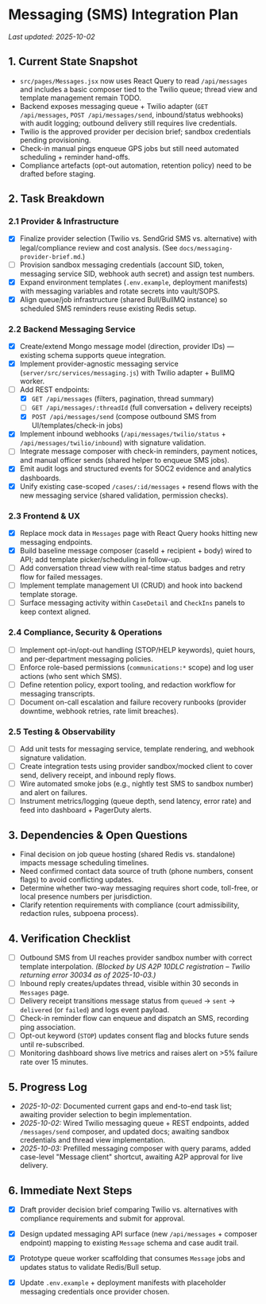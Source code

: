 # Messaging (SMS) Integration Plan

_Last updated: 2025-10-02_

## 1. Current State Snapshot
- `src/pages/Messages.jsx` now uses React Query to read `/api/messages` and includes a basic composer tied to the Twilio queue; thread view and template management remain TODO.
- Backend exposes messaging queue + Twilio adapter (`GET /api/messages`, `POST /api/messages/send`, inbound/status webhooks) with audit logging; outbound delivery still requires live credentials.
- Twilio is the approved provider per decision brief; sandbox credentials pending provisioning.
- Check-in manual pings enqueue GPS jobs but still need automated scheduling + reminder hand-offs.
- Compliance artefacts (opt-out automation, retention policy) need to be drafted before staging.

## 2. Task Breakdown

### 2.1 Provider & Infrastructure
- [x] Finalize provider selection (Twilio vs. SendGrid SMS vs. alternative) with legal/compliance review and cost analysis. (See `docs/messaging-provider-brief.md`.)
- [ ] Provision sandbox messaging credentials (account SID, token, messaging service SID, webhook auth secret) and assign test numbers.
- [x] Expand environment templates (`.env.example`, deployment manifests) with messaging variables and rotate secrets into vault/SOPS.
- [x] Align queue/job infrastructure (shared Bull/BullMQ instance) so scheduled SMS reminders reuse existing Redis setup.

### 2.2 Backend Messaging Service
- [x] Create/extend Mongo message model (direction, provider IDs) — existing schema supports queue integration.
- [x] Implement provider-agnostic messaging service (`server/src/services/messaging.js`) with Twilio adapter + BullMQ worker.
- [ ] Add REST endpoints:
  - [x] `GET /api/messages` (filters, pagination, thread summary)
  - [ ] `GET /api/messages/:threadId` (full conversation + delivery receipts)
  - [x] `POST /api/messages/send` (compose outbound SMS from UI/templates/check-in jobs)
- [x] Implement inbound webhooks (`/api/messages/twilio/status` + `/api/messages/twilio/inbound`) with signature validation.
- [ ] Integrate message composer with check-in reminders, payment notices, and manual officer sends (shared helper to enqueue SMS jobs).
- [x] Emit audit logs and structured events for SOC2 evidence and analytics dashboards.
- [x] Unify existing case-scoped `/cases/:id/messages` + resend flows with the new messaging service (shared validation, permission checks).

### 2.3 Frontend & UX
- [x] Replace mock data in `Messages` page with React Query hooks hitting new messaging endpoints.
- [x] Build baseline message composer (caseId + recipient + body) wired to API; add template picker/scheduling in follow-up.
- [ ] Add conversation thread view with real-time status badges and retry flow for failed messages.
- [ ] Implement template management UI (CRUD) and hook into backend template storage.
- [ ] Surface messaging activity within `CaseDetail` and `CheckIns` panels to keep context aligned.

### 2.4 Compliance, Security & Operations
- [ ] Implement opt-in/opt-out handling (STOP/HELP keywords), quiet hours, and per-department messaging policies.
- [ ] Enforce role-based permissions (`communications:*` scope) and log user actions (who sent which SMS).
- [ ] Define retention policy, export tooling, and redaction workflow for messaging transcripts.
- [ ] Document on-call escalation and failure recovery runbooks (provider downtime, webhook retries, rate limit breaches).

### 2.5 Testing & Observability
- [ ] Add unit tests for messaging service, template rendering, and webhook signature validation.
- [ ] Create integration tests using provider sandbox/mocked client to cover send, delivery receipt, and inbound reply flows.
- [ ] Wire automated smoke jobs (e.g., nightly test SMS to sandbox number) and alert on failures.
- [ ] Instrument metrics/logging (queue depth, send latency, error rate) and feed into dashboard + PagerDuty alerts.

## 3. Dependencies & Open Questions
- Final decision on job queue hosting (shared Redis vs. standalone) impacts message scheduling timelines.
- Need confirmed contact data source of truth (phone numbers, consent flags) to avoid conflicting updates.
- Determine whether two-way messaging requires short code, toll-free, or local presence numbers per jurisdiction.
- Clarify retention requirements with compliance (court admissibility, redaction rules, subpoena process).

## 4. Verification Checklist
- [ ] Outbound SMS from UI reaches provider sandbox number with correct template interpolation. *(Blocked by US A2P 10DLC registration – Twilio returning error 30034 as of 2025-10-03.)*
- [ ] Inbound reply creates/updates thread, visible within 30 seconds in `Messages` page.
- [ ] Delivery receipt transitions message status from `queued` → `sent` → `delivered` (or `failed`) and logs event payload.
- [ ] Check-in reminder flow can enqueue and dispatch an SMS, recording ping association.
- [ ] Opt-out keyword (`STOP`) updates consent flag and blocks future sends until re-subscribed.
- [ ] Monitoring dashboard shows live metrics and raises alert on >5% failure rate over 15 minutes.

## 5. Progress Log
- _2025-10-02:_ Documented current gaps and end-to-end task list; awaiting provider selection to begin implementation.
- _2025-10-02:_ Wired Twilio messaging queue + REST endpoints, added `/messages/send` composer, and updated docs; awaiting sandbox credentials and thread view implementation.
- _2025-10-03:_ Prefilled messaging composer with query params, added case-level "Message client" shortcut, awaiting A2P approval for live delivery.
## 6. Immediate Next Steps
- [x] Draft provider decision brief comparing Twilio vs. alternatives with compliance requirements and submit for approval.
- [x] Design updated messaging API surface (new `/api/messages` + composer endpoint) mapping to existing `Message` schema and case audit trail.
- [x] Prototype queue worker scaffolding that consumes `Message` jobs and updates status to validate Redis/Bull setup.
- [x] Update `.env.example` + deployment manifests with placeholder messaging credentials once provider chosen.

